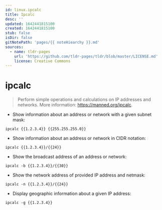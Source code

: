 ```yaml
---
id: linux.ipcalc
title: Ipcalc
desc: ''
updated: 1642441815100
created: 1642441815100
stub: false
isDir: false
gitNotePath: 'pages/{{ noteHiearchy }}.md'
sources:
  - name: tldr-pages
    url: 'https://github.com/tldr-pages/tldr/blob/master/LICENSE.md'
    license: Creative Commons
---
```

# ipcalc

> Perform simple operations and calculations on IP addresses and networks.
> More information: <https://manned.org/ipcalc>.

- Show information about an address or network with a given subnet mask:

`ipcalc {{1.2.3.4}} {{255.255.255.0}}`

- Show information about an address or network in CIDR notation:

`ipcalc {{1.2.3.4}}/{{24}}`

- Show the broadcast address of an address or network:

`ipcalc -b {{1.2.3.4}}/{{30}}`

- Show the network address of provided IP address and netmask:

`ipcalc -n {{1.2.3.4}}/{{24}}`

- Display geographic information about a given IP address:

`ipcalc -g {{1.2.3.4}}`

